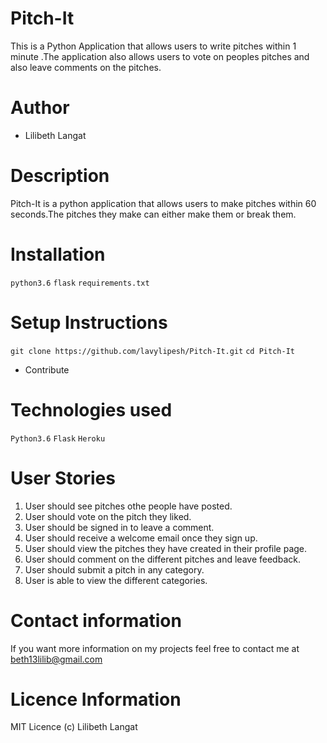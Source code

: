 # Pitch-It
This is a Python Application that allows users to write pitches within 1 minute .The application also allows users to vote on peoples pitches and also leave comments on the pitches.
# Author
* Lilibeth Langat 
# Description
Pitch-It is a python application that allows users to make pitches within 60 seconds.The pitches they make can either make them or break them.
# Installation
```python3.6```
```flask```
```requirements.txt```
# Setup Instructions
```git clone https://github.com/lavylipesh/Pitch-It.git```
```cd Pitch-It```
* Contribute 
# Technologies used
```Python3.6```
```Flask```
```Heroku```
# User Stories
1. User should see pitches othe people have posted.
2. User should vote on the pitch they liked.
3. User should be signed in to leave a comment.
4. User should receive a welcome email once they sign up.
5. User should view the pitches they have created in their profile page.
6. User should comment on the different pitches and leave feedback.
7. User should submit a pitch in any category.
8. User is able to view the different categories.

# Contact information
If you want more information on my projects feel free to contact me at beth13lilib@gmail.com
# Licence Information
MIT Licence (c) Lilibeth Langat